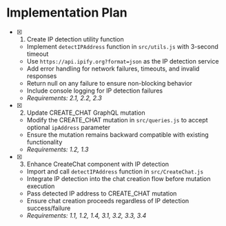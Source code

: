 # Implementation Plan

- [x] 1. Create IP detection utility function
  - Implement `detectIPAddress` function in `src/utils.js` with 3-second timeout
  - Use `https://api.ipify.org?format=json` as the IP detection service
  - Add error handling for network failures, timeouts, and invalid responses
  - Return null on any failure to ensure non-blocking behavior
  - Include console logging for IP detection failures
  - _Requirements: 2.1, 2.2, 2.3_

- [x] 2. Update CREATE_CHAT GraphQL mutation
  - Modify the CREATE_CHAT mutation in `src/queries.js` to accept optional `ipAddress` parameter
  - Ensure the mutation remains backward compatible with existing functionality
  - _Requirements: 1.2, 1.3_

- [x] 3. Enhance CreateChat component with IP detection
  - Import and call `detectIPAddress` function in `src/CreateChat.js`
  - Integrate IP detection into the chat creation flow before mutation execution
  - Pass detected IP address to CREATE_CHAT mutation
  - Ensure chat creation proceeds regardless of IP detection success/failure
  - _Requirements: 1.1, 1.2, 1.4, 3.1, 3.2, 3.3, 3.4_
